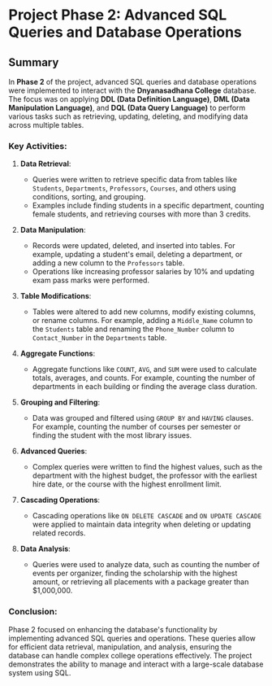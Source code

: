 # Project Phase 2: Advanced SQL Queries and Database Operations

## Summary

In **Phase 2** of the project, advanced SQL queries and database operations were implemented to interact with the **Dnyanasadhana College** database. The focus was on applying **DDL (Data Definition Language)**, **DML (Data Manipulation Language)**, and **DQL (Data Query Language)** to perform various tasks such as retrieving, updating, deleting, and modifying data across multiple tables.

### Key Activities:
1. **Data Retrieval**: 
   - Queries were written to retrieve specific data from tables like `Students`, `Departments`, `Professors`, `Courses`, and others using conditions, sorting, and grouping.
   - Examples include finding students in a specific department, counting female students, and retrieving courses with more than 3 credits.

2. **Data Manipulation**:
   - Records were updated, deleted, and inserted into tables. For example, updating a student's email, deleting a department, or adding a new column to the `Professors` table.
   - Operations like increasing professor salaries by 10% and updating exam pass marks were performed.

3. **Table Modifications**:
   - Tables were altered to add new columns, modify existing columns, or rename columns. For example, adding a `Middle_Name` column to the `Students` table and renaming the `Phone_Number` column to `Contact_Number` in the `Departments` table.

4. **Aggregate Functions**:
   - Aggregate functions like `COUNT`, `AVG`, and `SUM` were used to calculate totals, averages, and counts. For example, counting the number of departments in each building or finding the average class duration.

5. **Grouping and Filtering**:
   - Data was grouped and filtered using `GROUP BY` and `HAVING` clauses. For example, counting the number of courses per semester or finding the student with the most library issues.

6. **Advanced Queries**:
   - Complex queries were written to find the highest values, such as the department with the highest budget, the professor with the earliest hire date, or the course with the highest enrollment limit.

7. **Cascading Operations**:
   - Cascading operations like `ON DELETE CASCADE` and `ON UPDATE CASCADE` were applied to maintain data integrity when deleting or updating related records.

8. **Data Analysis**:
   - Queries were used to analyze data, such as counting the number of events per organizer, finding the scholarship with the highest amount, or retrieving all placements with a package greater than $1,000,000.

### Conclusion:
Phase 2 focused on enhancing the database's functionality by implementing advanced SQL queries and operations. These queries allow for efficient data retrieval, manipulation, and analysis, ensuring the database can handle complex college operations effectively. The project demonstrates the ability to manage and interact with a large-scale database system using SQL.
